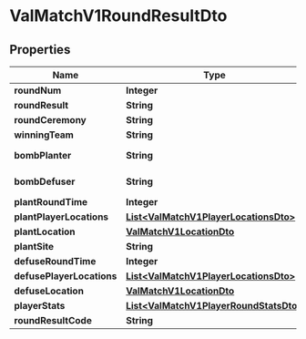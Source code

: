 

# ValMatchV1RoundResultDto


## Properties

| Name | Type | Description | Notes |
|------------ | ------------- | ------------- | -------------|
|**roundNum** | **Integer** |  |  |
|**roundResult** | **String** |  |  |
|**roundCeremony** | **String** |  |  |
|**winningTeam** | **String** |  |  |
|**bombPlanter** | **String** | PUUID of player |  |
|**bombDefuser** | **String** | PUUID of player |  |
|**plantRoundTime** | **Integer** |  |  |
|**plantPlayerLocations** | [**List&lt;ValMatchV1PlayerLocationsDto&gt;**](ValMatchV1PlayerLocationsDto.md) |  |  |
|**plantLocation** | [**ValMatchV1LocationDto**](ValMatchV1LocationDto.md) |  |  |
|**plantSite** | **String** |  |  |
|**defuseRoundTime** | **Integer** |  |  |
|**defusePlayerLocations** | [**List&lt;ValMatchV1PlayerLocationsDto&gt;**](ValMatchV1PlayerLocationsDto.md) |  |  |
|**defuseLocation** | [**ValMatchV1LocationDto**](ValMatchV1LocationDto.md) |  |  |
|**playerStats** | [**List&lt;ValMatchV1PlayerRoundStatsDto&gt;**](ValMatchV1PlayerRoundStatsDto.md) |  |  |
|**roundResultCode** | **String** |  |  |



